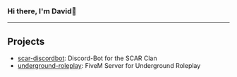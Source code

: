 ### Hi there, I'm David👋
---

## Projects

* [scar-discordbot](https://github.com/l3nnartt/scar): Discord-Bot for the SCAR Clan
* [underground-roleplay](https://github.com/dqvidtm/underground-fivem): FiveM Server for Underground Roleplay

